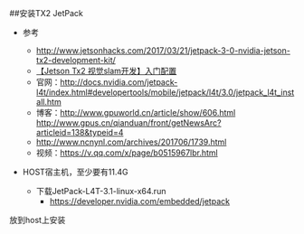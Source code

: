 ##安装TX2 JetPack

- 参考
    - http://www.jetsonhacks.com/2017/03/21/jetpack-3-0-nvidia-jetson-tx2-development-kit/
    - [【Jetson Tx2 视觉slam开发】入门配置](http://blog.csdn.net/qq_14925953/article/details/73724694)
    - 官网：http://docs.nvidia.com/jetpack-l4t/index.html#developertools/mobile/jetpack/l4t/3.0/jetpack_l4t_install.htm
    - 博客：http://www.gpuworld.cn/article/show/606.html
http://www.gpus.cn/qianduan/front/getNewsArc?articleid=138&typeid=4
    - http://www.ncnynl.com/archives/201706/1739.html
    - 视频：https://v.qq.com/x/page/b0515967lbr.html

- HOST宿主机，至少要有11.4G
    - 下载JetPack-L4T-3.1-linux-x64.run
        - https://developer.nvidia.com/embedded/jetpack

放到host上安装
